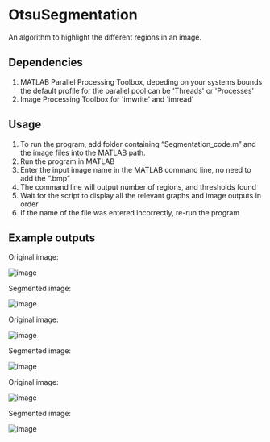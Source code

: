 # OtsuSegmentation
An algorithm to highlight the different regions in an image. 

## Dependencies

1. MATLAB Parallel Processing Toolbox, depeding on your systems bounds the default profile for the parallel pool can be 'Threads' or 'Processes'
2. Image Processing Toolbox for 'imwrite' and 'imread'

## Usage

1. To run the program, add folder containing “Segmentation_code.m” and the image files into the MATLAB path.
2. Run the program in MATLAB
3. Enter the input image name in the MATLAB command line, no need to add the “.bmp”
4. The command line will output number of regions, and thresholds found
5. Wait for the script to display all the relevant graphs and image outputs in order
6. If the name of the file was entered incorrectly, re-run the program

## Example outputs

Original image:

![image](https://user-images.githubusercontent.com/96152967/216785254-cd03b5e3-be7d-4755-8a38-92ddcdbe874e.png)

Segmented image:

![image](https://user-images.githubusercontent.com/96152967/216785237-d6d74f9a-d3db-4a6b-9e59-42e545fd6657.png)

Original image: 

![image](https://user-images.githubusercontent.com/96152967/216785159-2111ccb3-9a75-41b1-823b-5113683393af.png)

Segmented image:

![image](https://user-images.githubusercontent.com/96152967/216785203-f8653ddd-fbd9-4a18-8aef-2edc85c10bde.png)

Original image:

![image](https://user-images.githubusercontent.com/96152967/216785306-221c2f94-77dd-4cdb-84eb-fe26f67e42a0.png)

Segmented image:

![image](https://user-images.githubusercontent.com/96152967/216785333-677f7a95-32b5-4263-a03b-2d7e96568342.png)




